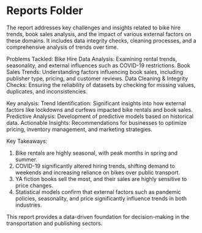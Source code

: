 # Reports Folder
The report addresses key challenges and insights related to bike hire trends, book sales analysis, and the impact of various external factors on these domains. It includes data integrity checks, cleaning processes, and a comprehensive analysis of trends over time.

Problems Tackled:
Bike Hire Data Analysis: Examining rental trends, seasonality, and external influences such as COVID-19 restrictions.
Book Sales Trends: Understanding factors influencing book sales, including publisher type, pricing, and customer reviews.
Data Cleaning & Integrity Checks: Ensuring the reliability of datasets by checking for missing values, duplicates, and inconsistencies.

Key analysis:
Trend Identification: Significant insights into how external factors like lockdowns and curfews impacted bike rentals and book sales.
Predictive Analysis: Development of predictive models based on historical data.
Actionable Insights: Recommendations for businesses to optimize pricing, inventory management, and marketing strategies.

Key Takeaways:
1. Bike rentals are highly seasonal, with peak months in spring and summer.
2. COVID-19 significantly altered hiring trends, shifting demand to weekends and increasing reliance on bikes over public transport.
3. YA fiction books sell the most, and their sales are highly sensitive to price changes.
4. Statistical models confirm that external factors such as pandemic policies, seasonality, and price significantly influence trends in both industries.

This report provides a data-driven foundation for decision-making in the transportation and publishing sectors.